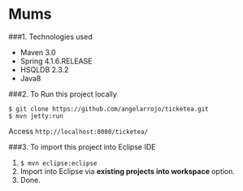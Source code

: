 Mums
===============================

###1. Technologies used
* Maven 3.0
* Spring 4.1.6.RELEASE
* HSQLDB 2.3.2
* Java8

###2. To Run this project locally
```shell
$ git clone https://github.com/angelarrojo/ticketea.git
$ mvn jetty:run
```
Access ```http://localhost:8080/ticketea/```

###3. To import this project into Eclipse IDE
1. ```$ mvn eclipse:eclipse```
2. Import into Eclipse via **existing projects into workspace** option.
3. Done.
